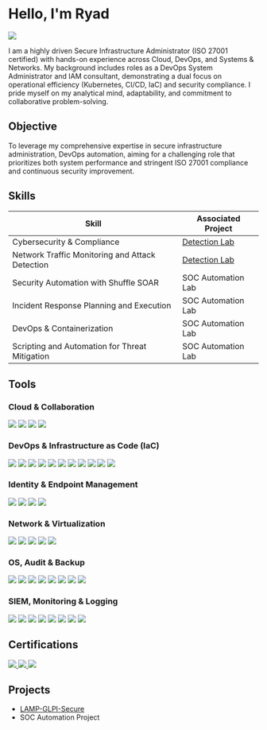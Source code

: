 # Hello, I'm Ryad
<a href="https://linkedin.com/in/ryad-terfous/"><img src="https://img.shields.io/badge/-LinkedIn-0072b1?&style=for-the-badge&logo=linkedin&logoColor=white" /></a>

I am a highly driven Secure Infrastructure Administrator (ISO 27001 certified) with hands-on experience across Cloud, DevOps, and Systems & Networks.
My background includes roles as a DevOps System Administrator and IAM consultant, demonstrating a dual focus on operational efficiency (Kubernetes, CI/CD, IaC) and security compliance.
I pride myself on my analytical mind, adaptability, and commitment to collaborative problem-solving.


## Objective

To leverage my comprehensive expertise in secure infrastructure administration, DevOps automation, aiming for a challenging role that prioritizes both system performance and stringent ISO 27001 compliance and continuous security improvement.


## Skills

| Skill                                         | Associated Project         |
|-----------------------------------------------|----------------------------|
| Cybersecurity & Compliance                    | <a href="https://google.com">Detection Lab</a>|
| Network Traffic Monitoring and Attack Detection | <a href="https://google.com">Detection Lab</a>|
| Security Automation with Shuffle SOAR         | SOC Automation Lab|
| Incident Response Planning and Execution      | SOC Automation Lab|
| DevOps & Containerization                     | SOC Automation Lab|
| Scripting and Automation for Threat Mitigation | SOC Automation Lab|


## Tools


### Cloud & Collaboration
<div>
    <a href="https://aws.amazon.com/" target="_blank" rel="noopener noreferrer"><img src="https://img.shields.io/badge/AWS-232F3E?style=for-the-badge&logo=amazonaws&logoColor=white" /></a>
    <a href="https://azure.microsoft.com/" target="_blank" rel="noopener noreferrer"><img src="https://img.shields.io/badge/Azure%20Cloud-0078D4?style=for-the-badge&logo=microsoftazure&logoColor=white" /></a>
    <a href="https://powerautomate.microsoft.com/" target="_blank" rel="noopener noreferrer"><img src="https://img.shields.io/badge/Power%20Automate-0078D4?style=for-the-badge&logo=microsoftpowerautomate&logoColor=white" /></a>
    <a href="https://www.microsoft.com/fr-fr/microsoft-365/sharepoint/collaboration" target="_blank" rel="noopener noreferrer"><img src="https://img.shields.io/badge/SharePoint-0078D4?style=for-the-badge&logo=sharepoint&logoColor=white" /></a>
</div>

### DevOps & Infrastructure as Code (IaC)
<div>
    <a href="https://www.ansible.com/" target="_blank" rel="noopener noreferrer"><img src="https://img.shields.io/badge/Ansible-EE0000?style=for-the-badge&logo=ansible&logoColor=white" /></a>
    <a href="https://docs.microsoft.com/azure/azure-resource-manager/templates/" target="_blank" rel="noopener noreferrer"><img src="https://img.shields.io/badge/ARM%20Templates-0078D4?style=for-the-badge&logo=microsoftazure&logoColor=white" /></a>
    <a href="https://www.checkov.io/" target="_blank" rel="noopener noreferrer"><img src="https://img.shields.io/badge/Checkov-107C10?style=for-the-badge&logoColor=white" /></a>
    <a href="https://about.gitlab.com/" target="_blank" rel="noopener noreferrer"><img src="https://img.shields.io/badge/CI%2FCD-FCAE1E?style=for-the-badge&logo=gitlab&logoColor=white" /></a>
    <a href="https://www.docker.com/" target="_blank" rel="noopener noreferrer"><img src="https://img.shields.io/badge/Docker-2496ED?style=for-the-badge&logo=docker&logoColor=white" /></a>
    <a href="https://git-scm.com/" target="_blank" rel="noopener noreferrer"><img src="https://img.shields.io/badge/Git-F05032?style=for-the-badge&logo=git&logoColor=white" /></a>
    <a href="https://www.jenkins.io/" target="_blank" rel="noopener noreferrer"><img src="https://img.shields.io/badge/Jenkins-D24939?style=for-the-badge&logo=jenkins&logoColor=white" /></a>
    <a href="https://kubernetes.io/" target="_blank" rel="noopener noreferrer"><img src="https://img.shields.io/badge/Kubernetes-326CE5?style=for-the-badge&logo=kubernetes&logoColor=white" /></a>
    <a href="https://k8slens.dev/" target="_blank" rel="noopener noreferrer"><img src="https://img.shields.io/badge/Lens-5C8DF6?style=for-the-badge&logo=lens&logoColor=white" /></a>
    <a href="https://www.sonarsource.com/products/sonarqube/" target="_blank" rel="noopener noreferrer"><img src="https://img.shields.io/badge/SonarQube-4E9B2F?style=for-the-badge&logo=sonarqube&logoColor=white" /></a>
    <a href="https://www.terraform.io/" target="_blank" rel="noopener noreferrer"><img src="https://img.shields.io/badge/Terraform-7B42BC?style=for-the-badge&logo=terraform&logoColor=white" /></a>
</div>

### Identity & Endpoint Management
<div>
    <a href="https://learn.microsoft.com/fr-fr/windows-server/identity/ad-ds/get-started/virtual-dc/active-directory-domain-services-overview" target="_blank" rel="noopener noreferrer"><img src="https://img.shields.io/badge/Active%20Directory-0078D4?style=for-the-badge&logo=microsoft&logoColor=white" /></a>
    <a href="https://www.microsoft.com/security/business/identity-access/microsoft-entra-id" target="_blank" rel="noopener noreferrer"><img src="https://img.shields.io/badge/Entra%20ID-0078D4?style=for-the-badge&logo=microsoft&logoColor=white" /></a>
    <a href="https://www.microsoft.com/security/business/microsoft-intune" target="_blank" rel="noopener noreferrer"><img src="https://img.shields.io/badge/Intune-0078D4?style=for-the-badge&logo=microsoft&logoColor=white" /></a>
    <a href="https://www.microsoft.com/security/business/endpoint-security/microsoft-defender-endpoint" target="_blank" rel="noopener noreferrer"><img src="https://img.shields.io/badge/-Microsoft_Defender_for_Endpoint-00A4EF?&style=for-the-badge&logo=Microsoft&logoColor=white" /></a>
</div>

### Network & Virtualization
<div>
    <a href="https://docs.microsoft.com/virtualization/hyper-v-on-windows/" target="_blank" rel="noopener noreferrer"><img src="https://img.shields.io/badge/Hyper--V-0078D4?style=for-the-badge&logo=microsoft&logoColor=white" /></a>
    <a href="https://www.pfsense.org/" target="_blank" rel="noopener noreferrer"><img src="https://img.shields.io/badge/pfSense-2196F3?style=for-the-badge&logo=pfsense&logoColor=white" /></a>
    <a href="https://suricata.io/" target="_blank" rel="noopener noreferrer"><img src="https://img.shields.io/badge/-Suricata-EF3B2D?&style=for-the-badge&logo=Suricata&logoColor=white" /></a>
    <a href="https://www.vmware.com/" target="_blank" rel="noopener noreferrer"><img src="https://img.shields.io/badge/VMware-607086?style=for-the-badge&logo=vmware&logoColor=white" /></a>
    <a href="https://www.wireshark.org/" target="_blank" rel="noopener noreferrer"><img src="https://img.shields.io/badge/-Wireshark-1679A7?&style=for-the-badge&logo=Wireshark&logoColor=white" /></a>
</div>

### OS, Audit & Backup
<div>
    <a href="https://www.freebsd.org/" target="_blank" rel="noopener noreferrer"><img src="https://img.shields.io/badge/FreeBSD-AB2B21?style=for-the-badge&logo=freebsd&logoColor=white" /></a>
    <a href="https://www.linuxfoundation.org/" target="_blank" rel="noopener noreferrer"><img src="https://img.shields.io/badge/Linux-FCC624?style=for-the-badge&logo=linux&logoColor=black" /></a>
    <a href="https://github.com/silverhack/monkey365" target="_blank" rel="noopener noreferrer"><img src="https://img.shields.io/badge/Monkey365-512DA8?style=for-the-badge&logoColor=white" /></a>
    <a href="https://www.tenable.com/products/nessus" target="_blank" rel="noopener noreferrer"><img src="https://img.shields.io/badge/Nessus-000000?style=for-the-badge&logo=nessus&logoColor=white" /></a>
    <a href="https://www.openvas.org/" target="_blank" rel="noopener noreferrer"><img src="https://img.shields.io/badge/OpenVAS-45B422?style=for-the-badge&logoColor=white" /></a>
    <a href="https://owasp.org/" target="_blank" rel="noopener noreferrer"><img src="https://img.shields.io/badge/OWASP-000000?style=for-the-badge&logo=owasp&logoColor=white" /></a>
    <a href="https://www.veeam.com/" target="_blank" rel="noopener noreferrer"><img src="https://img.shields.io/badge/Veeam-00D61D?style=for-the-badge&logo=veeam&logoColor=black" /></a>
    <a href="https://www.microsoft.com/windows" target="_blank" rel="noopener noreferrer"><img src="https://img.shields.io/badge/Windows-0078D4?style=for-the-badge&logo=windows&logoColor=white" /></a>
</div>

### SIEM, Monitoring & Logging
<div>
    <a href="https://grafana.com/" target="_blank" rel="noopener noreferrer"><img src="https://img.shields.io/badge/Grafana-F46800?style=for-the-badge&logo=grafana&logoColor=white" /></a>
    <a href="https://azure.microsoft.com/services/microsoft-sentinel/" target="_blank" rel="noopener noreferrer"><img src="https://img.shields.io/badge/-Microsoft_Sentinel-0078D4?&style=for-the-badge&logo=Microsoft&logoColor=white" /></a>
    <a href="https://www.nagios.org/" target="_blank" rel="noopener noreferrer"><img src="https://img.shields.io/badge/Nagios-FF7900?style=for-the-badge&logo=nagios&logoColor=white" /></a>
    <a href="https://prometheus.io/" target="_blank" rel="noopener noreferrer"><img src="https://img.shields.io/badge/Prometheus-E6522C?style=for-the-badge&logo=prometheus&logoColor=white" /></a>
    <a href="https://www.splunk.com/" target="_blank" rel="noopener noreferrer"><img src="https://img.shields.io/badge/-Splunk-000000?&style=for-the-badge&logo=Splunk&logoColor=white" /></a>
    <a href="https://pandorafms.com/en/it-topics/what-is-syslog-an-introduction-to-the-system-log-protocol/#:~:text=Un%20serveur%20Syslog%20permet%20d,toutes%20les%20informations%20d'enregistrement" target="_blank" rel="noopener noreferrer"><img src="https://img.shields.io/badge/Syslog-4B4B4B?style=for-the-badge&logoColor=white" /></a>
    <a href="https://wazuh.com/" target="_blank" rel="noopener noreferrer"><img src="https://img.shields.io/badge/Wazuh-000000?style=for-the-badge&logo=wazuh&logoColor=white" /></a>
    <a href="https://www.zabbix.com/" target="_blank" rel="noopener noreferrer"><img src="https://img.shields.io/badge/Zabbix-CC0000?style=for-the-badge&logo=zabbix&logoColor=white" /></a>
</div>


## Certifications
<div>
    <a href="https://www.credly.com/badges/8a9b5701-6d51-47d0-98c2-754da0da17fc">
<img src="https://img.shields.io/badge/ISO%2027001-1E90FF?style=for-the-badge&logo=security&logoColor=white" />
    </a>
  <a href="https://learn.microsoft.com/en-us/users/ryadterfous/credentials/f1479c9db686f3ad?ref=https%3A%2F%2Fwww.linkedin.com%2F">
  <img src="https://img.shields.io/badge/Azure-AZ--900-0078D4?style=for-the-badge&logo=microsoftazure&logoColor=white" />
</a>
    <a href="https://www.ibm.com/think/topics/network-topology#:~:text=Network%20topology%20refers%20to%20the,in%20network%20design%20and%20management">
    <img src="https://img.shields.io/badge/-Network%2B-007ACC?&style=for-the-badge&logo=CompTIA&logoColor=white" />
    </a>
</div>


## Projects
- [LAMP-GLPI-Secure](https://github.com/pineal-fr/portfolio/tree/LAB-GLPI)
- SOC Automation Project
